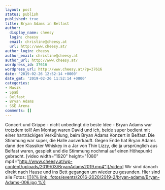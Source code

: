 ```yaml
---
layout: post
status: publish
published: true
title: Bryan Adams in Belfast
author:
  display_name: cheesy
  login: cheesy
  email: christine@cheesy.at
  url: http://www.cheesy.at/
author_login: cheesy
author_email: christine@cheesy.at
author_url: http://www.cheesy.at/
wordpress_id: 37616
wordpress_url: http://www.cheesy.at/?p=37616
date: '2019-02-26 12:52:14 +0000'
date_gmt: '2019-02-26 11:52:14 +0000'
categories:
- Musik
- Spaß
- Belfast
- Bryan Adams
- SSE Arena
comments: []
---
```

Concert und Grippe - nicht unbedingt die beste Idee - Bryan Adams war trotzdem toll! Am Montag waren David und ich, beide super bedient mit einer hartnäckigen Verkühlung, beim Bryan Adams Konzert in Belfast.
Die Stimmung war super, die Halle ausverkauft. Gegen Ende hat Bryan Adams dann den Klassiker Whiskey in a Jar von Thin Lizzy, die ja ursprünglich aus Belfast waren, gespielt und die Stimmung nochmal auf einen Höhepunkt gebracht.
[video width="1920" height="1080" mp4="http://www.cheesy.at/wp-content/uploads/2019/03/BryanAdams2019.mp4"][/video]
Wir sind danach direkt nach Hause und ins Bett gegangen um wieder zu gesunden.
Hier sind alle Fotos:
[![]({% link _fotos/events/2016-2020/2019-2/bryan-adams/Bryan-Adams-006.jpg %})](http://www.cheesy.at/fotos/events/bryan-adams/)
